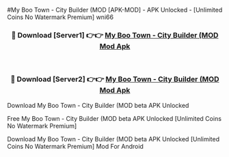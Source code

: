 #My Boo Town - City Builder (MOD [APK-MOD] - APK Unlocked - [Unlimited Coins No Watermark Premium] wni66



<div align="center">

<h3>🔴 Download [Server1] 👉👉 <a href="https://momento.my/?title=My_Boo_Town_-_City_Builder_(MOD">My Boo Town - City Builder (MOD Mod Apk</a></h3><br>

<h3>🔴 Download [Server2] 👉👉 <a href="https://momento.my/?title=My_Boo_Town_-_City_Builder_(MOD">My Boo Town - City Builder (MOD Mod Apk</a></h3>
</div>



Download My Boo Town - City Builder (MOD beta APK Unlocked

Free My Boo Town - City Builder (MOD beta APK Unlocked [Unlimited Coins No Watermark Premium]

Download My Boo Town - City Builder (MOD beta APK Unlocked [Unlimited Coins No Watermark Premium] Mod For Android
